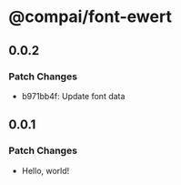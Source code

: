 # @compai/font-ewert

## 0.0.2

### Patch Changes

- b971bb4f: Update font data

## 0.0.1

### Patch Changes

- Hello, world!
